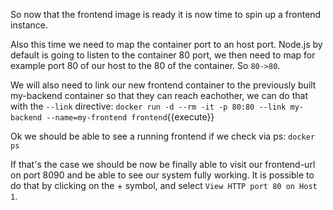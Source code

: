 So now that the frontend image is ready it is now time to spin up a frontend instance.

Also this time we need to map the container port to an host port. Node.js by default is going to listen to the container 80 port, we then need to map for example port 80 of our host to the 80 of the container.
So `80->80`.

We will also need to link our new frontend container to the previously built my-backend container so that they can reach eachother, we can do that with the `--link` directive:
`docker run -d --rm -it -p 80:80 --link my-backend --name=my-frontend frontend`{{execute}}

Ok we should be able to see a running frontend if we check via ps:
`docker ps`

If that's the case we should be now be finally able to visit our frontend-url on port 8090 and be able to see our system fully working. It is possible to do that by clicking on the + symbol, and select  `View HTTP port 80 on Host 1`.
